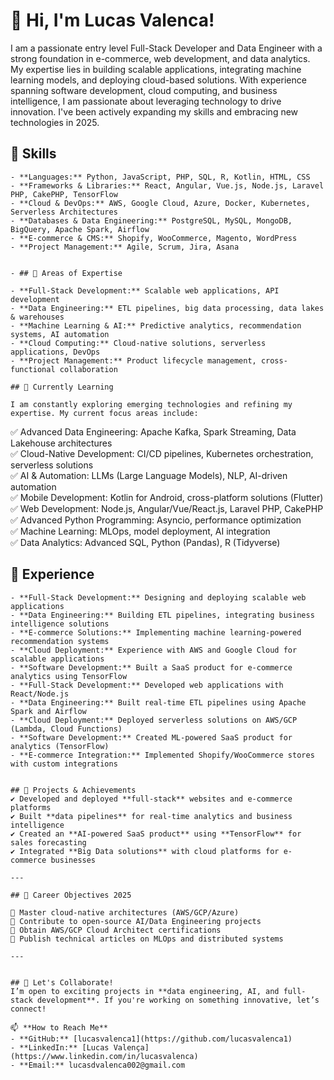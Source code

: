 # 👋 Hi, I'm Lucas Valenca!

I am a passionate entry level Full-Stack Developer and Data Engineer with a strong foundation in e-commerce, web development, and data analytics. My expertise lies in building scalable applications, integrating machine learning models, and deploying cloud-based solutions. With experience spanning software development, cloud computing, and business intelligence, I am passionate about leveraging technology to drive innovation. I've been actively expanding my skills and embracing new technologies in 2025.


## 🔧 Skills

```
- **Languages:** Python, JavaScript, PHP, SQL, R, Kotlin, HTML, CSS  
- **Frameworks & Libraries:** React, Angular, Vue.js, Node.js, Laravel PHP, CakePHP, TensorFlow  
- **Cloud & DevOps:** AWS, Google Cloud, Azure, Docker, Kubernetes, Serverless Architectures  
- **Databases & Data Engineering:** PostgreSQL, MySQL, MongoDB, BigQuery, Apache Spark, Airflow  
- **E-commerce & CMS:** Shopify, WooCommerce, Magento, WordPress  
- **Project Management:** Agile, Scrum, Jira, Asana  

  
- ## 🎯 Areas of Expertise
  
- **Full-Stack Development:** Scalable web applications, API development  
- **Data Engineering:** ETL pipelines, big data processing, data lakes & warehouses  
- **Machine Learning & AI:** Predictive analytics, recommendation systems, AI automation  
- **Cloud Computing:** Cloud-native solutions, serverless applications, DevOps  
- **Project Management:** Product lifecycle management, cross-functional collaboration  

## 🌱 Currently Learning

I am constantly exploring emerging technologies and refining my expertise. My current focus areas include:
```
✅ Advanced Data Engineering: Apache Kafka, Spark Streaming, Data Lakehouse architectures  
✅ Cloud-Native Development: CI/CD pipelines, Kubernetes orchestration, serverless solutions  
✅ AI & Automation: LLMs (Large Language Models), NLP, AI-driven automation  
✅ Mobile Development: Kotlin for Android, cross-platform solutions (Flutter)  
✅ Web Development: Node.js, Angular/Vue/React.js, Laravel PHP, CakePHP  
✅ Advanced Python Programming: Asyncio, performance optimization  
✅ Machine Learning: MLOps, model deployment, AI integration  
✅ Data Analytics: Advanced SQL, Python (Pandas), R (Tidyverse)  

## 💼 Experience  

```
- **Full-Stack Development:** Designing and deploying scalable web applications  
- **Data Engineering:** Building ETL pipelines, integrating business intelligence solutions  
- **E-commerce Solutions:** Implementing machine learning-powered recommendation systems  
- **Cloud Deployment:** Experience with AWS and Google Cloud for scalable applications  
- **Software Development:** Built a SaaS product for e-commerce analytics using TensorFlow  
- **Full-Stack Development:** Developed web applications with React/Node.js  
- **Data Engineering:** Built real-time ETL pipelines using Apache Spark and Airflow  
- **Cloud Deployment:** Deployed serverless solutions on AWS/GCP (Lambda, Cloud Functions)  
- **Software Development:** Created ML-powered SaaS product for analytics (TensorFlow)  
- **E-commerce Integration:** Implemented Shopify/WooCommerce stores with custom integrations  


## 🚀 Projects & Achievements
✔️ Developed and deployed **full-stack** websites and e-commerce platforms  
✔️ Built **data pipelines** for real-time analytics and business intelligence  
✔️ Created an **AI-powered SaaS product** using **TensorFlow** for sales forecasting  
✔️ Integrated **Big Data solutions** with cloud platforms for e-commerce businesses  

---

## 🎯 Career Objectives 2025

🔹 Master cloud-native architectures (AWS/GCP/Azure)  
🔹 Contribute to open-source AI/Data Engineering projects  
🔹 Obtain AWS/GCP Cloud Architect certifications  
🔹 Publish technical articles on MLOps and distributed systems  

---


## 🤝 Let's Collaborate!
I’m open to exciting projects in **data engineering, AI, and full-stack development**. If you're working on something innovative, let’s connect!

📫 **How to Reach Me**  
- **GitHub:** [lucasvalenca1](https://github.com/lucasvalenca1)  
- **LinkedIn:** [Lucas Valença](https://www.linkedin.com/in/lucasvalenca)  
- **Email:** lucasdvalenca002@gmail.com  
